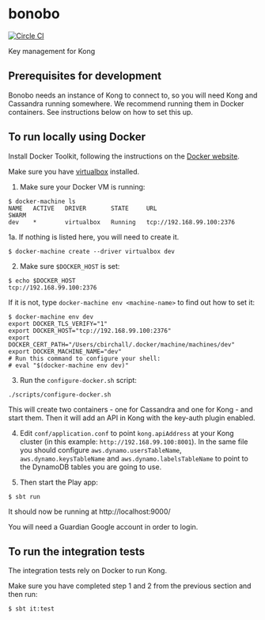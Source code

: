 
# bonobo

[![Circle CI](https://circleci.com/gh/guardian/bonobo/tree/master.svg?style=svg)](https://circleci.com/gh/guardian/bonobo/tree/master)

Key management for Kong

## Prerequisites for development

Bonobo needs an instance of Kong to connect to, so you will need Kong and Cassandra running somewhere. We recommend running them in Docker containers. See instructions below on how to set this up.

## To run locally using Docker

Install Docker Toolkit, following the instructions on the [Docker website](http://docs.docker.com/).

Make sure you have [virtualbox](https://www.virtualbox.org/) installed.

1. Make sure your Docker VM is running:

  ```
  $ docker-machine ls
  NAME   ACTIVE   DRIVER       STATE     URL                         SWARM
  dev    *        virtualbox   Running   tcp://192.168.99.100:2376
  ```

1a. If nothing is listed here, you will need to create it.

  ```
  $ docker-machine create --driver virtualbox dev
  ```


2. Make sure `$DOCKER_HOST` is set:

  ```
  $ echo $DOCKER_HOST
  tcp://192.168.99.100:2376
  ```
  
  If it is not, type `docker-machine env <machine-name>` to find out how to set it:
  
  ```
  $ docker-machine env dev
  export DOCKER_TLS_VERIFY="1"
  export DOCKER_HOST="tcp://192.168.99.100:2376"
  export DOCKER_CERT_PATH="/Users/cbirchall/.docker/machine/machines/dev"
  export DOCKER_MACHINE_NAME="dev"
  # Run this command to configure your shell:
  # eval "$(docker-machine env dev)"
  ```

3. Run the `configure-docker.sh` script:

  ```
  ./scripts/configure-docker.sh
  ```
  This will create two containers - one for Cassandra and one for Kong - and start them. Then it will add an API in Kong with the key-auth plugin enabled.

4. Edit `conf/application.conf` to point `kong.apiAddress` at your Kong cluster (in this example: `http://192.168.99.100:8001`). In the same file you should configure `aws.dynamo.usersTableName`, `aws.dynamo.keysTableName` and `aws.dynamo.labelsTableName` to point to the DynamoDB tables you are going to use.

5. Then start the Play app:

  ```
  $ sbt run
  ```
  
  It should now be running at http://localhost:9000/
  
  You will need a Guardian Google account in order to login.

## To run the integration tests

The integration tests rely on Docker to run Kong.

Make sure you have completed step 1 and 2 from the previous section and then run:

```
$ sbt it:test
```
